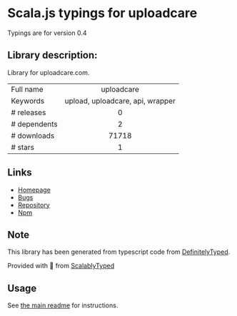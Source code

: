 
# Scala.js typings for uploadcare

Typings are for version 0.4

## Library description:
Library for uploadcare.com.

|                    |                 |
| ------------------ | :-------------: |
| Full name          | uploadcare |
| Keywords           | upload, uploadcare, api, wrapper |
| # releases         | 0 |
| # dependents       | 2 |
| # downloads        | 71718 |
| # stars            | 1 |

## Links
- [Homepage](https://github.com/rexmorgan/uploadcare-node)
- [Bugs](https://github.com/rexmorgan/uploadcare-node/issues)
- [Repository](https://github.com/rexmorgan/uploadcare-node)
- [Npm](https://www.npmjs.com/package/uploadcare)
    


## Note
This library has been generated from typescript code from [DefinitelyTyped](https://definitelytyped.org).

Provided with :purple_heart: from [ScalablyTyped](https://github.com/oyvindberg/ScalablyTyped)

## Usage
See [the main readme](../../readme.md) for instructions.


